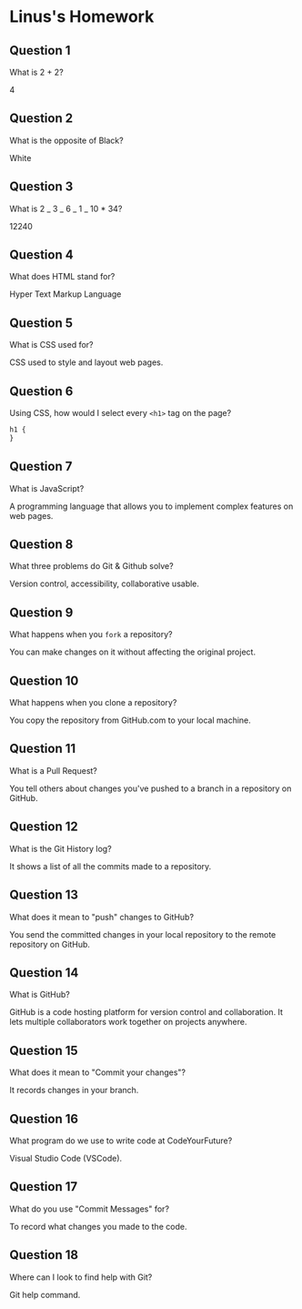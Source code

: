 # Linus's Homework

## Question 1

What is 2 + 2?

4

## Question 2

What is the opposite of Black?

White

## Question 3

What is 2 _ 3 _ 6 _ 1 _ 10 \* 34?

12240

## Question 4

What does HTML stand for?

Hyper Text Markup Language

## Question 5

What is CSS used for?

CSS used to style and layout web pages.

## Question 6

Using CSS, how would I select every `<h1>` tag on the page?

```css
h1 {
}
```

## Question 7

What is JavaScript?

A programming language that allows you to implement complex features on web pages.

## Question 8

What three problems do Git & Github solve?

Version control, accessibility, collaborative usable.

## Question 9

What happens when you `fork` a repository?

You can make changes on it without affecting the original project.

## Question 10

What happens when you clone a repository?

You copy the repository from GitHub.com to your local machine.

## Question 11

What is a Pull Request?

You tell others about changes you've pushed to a branch in a repository on GitHub.

## Question 12

What is the Git History log?

It shows a list of all the commits made to a repository.

## Question 13

What does it mean to "push" changes to GitHub?

You send the committed changes in your local repository to the remote repository on GitHub.

## Question 14

What is GitHub?

GitHub is a code hosting platform for version control and collaboration. It lets multiple collaborators work together on projects anywhere.

## Question 15

What does it mean to "Commit your changes"?

It records changes in your branch.

## Question 16

What program do we use to write code at CodeYourFuture?

Visual Studio Code (VSCode).

## Question 17

What do you use "Commit Messages" for?

To record what changes you made to the code.

## Question 18

Where can I look to find help with Git?

Git help command.
